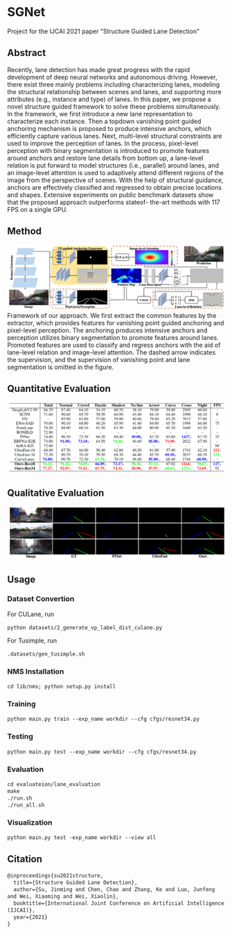 # SGNet
Project for the IJCAI 2021 paper "Structure Guided Lane Detection"

## Abstract
Recently, lane detection has made great progress
with the rapid development of deep neural networks
and autonomous driving. However, there
exist three mainly problems including characterizing
lanes, modeling the structural relationship between
scenes and lanes, and supporting more attributes
(e.g., instance and type) of lanes. In this
paper, we propose a novel structure guided framework
to solve these problems simultaneously. In
the framework, we first introduce a new lane representation
to characterize each instance. Then a topdown
vanishing point guided anchoring mechanism
is proposed to produce intensive anchors, which efficiently
capture various lanes. Next, multi-level
structural constraints are used to improve the perception
of lanes. In the process, pixel-level perception
with binary segmentation is introduced to
promote features around anchors and restore lane
details from bottom up, a lane-level relation is put
forward to model structures (i.e., parallel) around
lanes, and an image-level attention is used to adaptively
attend different regions of the image from the
perspective of scenes. With the help of structural
guidance, anchors are effectively classified and regressed
to obtain precise locations and shapes. Extensive
experiments on public benchmark datasets
show that the proposed approach outperforms stateof-
the-art methods with 117 FPS on a single GPU.

## Method
![Framework](https://github.com/Jinming-Su/SGNet/blob/master/asserts/framework.png)
Framework of our approach. We first extract the common features by the extractor, which provides features for vanishing point
guided anchoring and pixel-level perception. The anchoring produces intensive anchors and perception utilizes binary segmentation to
promote features around lanes. Promoted features are used to classify and regress anchors with the aid of lane-level relation and image-level
attention. The dashed arrow indicates the supervision, and the supervision of vanishing point and lane segmentation is omitted in the figure.

## Quantitative Evaluation
![Quantitative Evaluation](https://github.com/Jinming-Su/SGNet/blob/master/asserts/performance.png)

## Qualitative Evaluation
![Qualitative Evaluation](https://github.com/Jinming-Su/SGNet/blob/master/asserts/vialization.png)

## Usage
### Dataset Convertion
For CULane, run 
```
python datasets/2_generate_vp_label_dist_culane.py
```

For Tusimple, run 
```
.datasets/gen_tusimple.sh
```

### NMS Installation
```
cd lib/nms; python setup.py install
```

### Training
```
python main.py train --exp_name workdir --cfg cfgs/resnet34.py
```

### Testing
```
python main.py test --exp_name workdir --cfg cfgs/resnet34.py
```

### Evaluation
```
cd evaluateion/lane_evaluation
make
./run.sh 
./run_all.sh
```

### Visualization
```
python main.py test -exp_name workdir --view all
```

## Citation
```
@inproceedings{su2021structure,
  title={Structure Guided Lane Detection},
  author={Su, Jinming and Chen, Chao and Zhang, Ke and Luo, Junfeng and Wei, Xiaoming and Wei, Xiaolin},
  booktitle={International Joint Conference on Artificial Intelligence (IJCAI)},
  year={2021}
}
```
